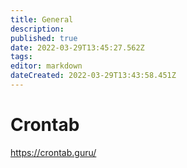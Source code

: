 ```yaml
---
title: General
description: 
published: true
date: 2022-03-29T13:45:27.562Z
tags: 
editor: markdown
dateCreated: 2022-03-29T13:43:58.451Z
---
```


# Crontab  

https://crontab.guru/

